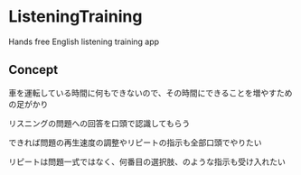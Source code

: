 # ListeningTraining
Hands free English listening training app

## Concept
車を運転している時間に何もできないので、その時間にできることを増やすための足がかり

リスニングの問題への回答を口頭で認識してもらう

できれば問題の再生速度の調整やリピートの指示も全部口頭でやりたい

リピートは問題一式ではなく、何番目の選択肢、のような指示も受け入れたい
